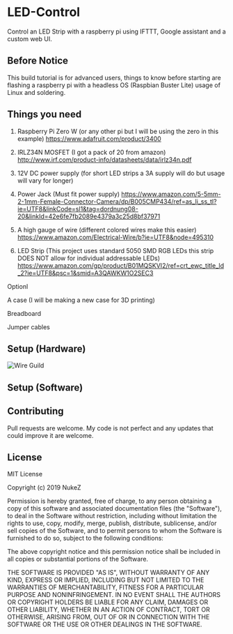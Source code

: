 # LED-Control

Control an LED Strip with a raspberry pi using IFTTT, Google assistant and a custom web UI.

## Before Notice

This build tutorial is for advanced users, things to know before starting are flashing a raspberry pi with a headless OS (Raspbian Buster Lite) usage of Linux and soldering.

## Things you need

1. Raspberry Pi Zero W (or any other pi but I will be using the zero in this example)
https://www.adafruit.com/product/3400

2. IRLZ34N MOSFET (I got a pack of 20 from amazon)
http://www.irf.com/product-info/datasheets/data/irlz34n.pdf

3. 12V DC power supply (for short LED strips a 3A supply will do but usage will vary for longer)

4. Power Jack (Must fit power supply)
https://www.amazon.com/5-5mm-2-1mm-Female-Connector-Camera/dp/B005CMP434/ref=as_li_ss_tl?ie=UTF8&linkCode=sl1&tag=dordnung08-20&linkId=42e6fe7fb2089e4379a3c25d8bf37971

5. A high gauge of wire (different colored wires make this easier)
https://www.amazon.com/Electrical-Wire/b?ie=UTF8&node=495310

6. LED Strip (This project uses standard 5050 SMD RGB LEDs this strip DOES NOT allow for individual addressable LEDs)
https://www.amazon.com/gp/product/B01MQSKVI2/ref=crt_ewc_title_ld_2?ie=UTF8&psc=1&smid=A3QAWKW1O2SEC3

Optionl

A case (I will be making a new case for 3D printing)

Breadboard

Jumper cables

## Setup (Hardware)

![Wire Guild](https://raw.githubusercontent.com/PROFESSOREGGMAN/LED-Control/master/img/wire.jpg)

## Setup (Software)



## Contributing

Pull requests are welcome. My code is not perfect and any updates that could improve it are welcome.

## License

MIT License

Copyright (c) 2019 NukeZ

Permission is hereby granted, free of charge, to any person obtaining a copy
of this software and associated documentation files (the "Software"), to deal
in the Software without restriction, including without limitation the rights
to use, copy, modify, merge, publish, distribute, sublicense, and/or sell
copies of the Software, and to permit persons to whom the Software is
furnished to do so, subject to the following conditions:

The above copyright notice and this permission notice shall be included in all
copies or substantial portions of the Software.

THE SOFTWARE IS PROVIDED "AS IS", WITHOUT WARRANTY OF ANY KIND, EXPRESS OR
IMPLIED, INCLUDING BUT NOT LIMITED TO THE WARRANTIES OF MERCHANTABILITY,
FITNESS FOR A PARTICULAR PURPOSE AND NONINFRINGEMENT. IN NO EVENT SHALL THE
AUTHORS OR COPYRIGHT HOLDERS BE LIABLE FOR ANY CLAIM, DAMAGES OR OTHER
LIABILITY, WHETHER IN AN ACTION OF CONTRACT, TORT OR OTHERWISE, ARISING FROM,
OUT OF OR IN CONNECTION WITH THE SOFTWARE OR THE USE OR OTHER DEALINGS IN THE
SOFTWARE.
